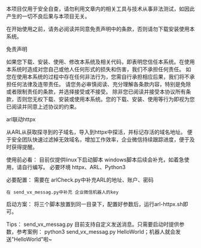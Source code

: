 
本项目仅用于安全自查，请勿利用文章内的相关工具与技术从事非法测试，如因此产生的一切不良后果与本项目无关。

在开始使用之前，请务必阅读并同意免责声明中的条款，否则请勿下载安装使用本系统。


免责声明

如果您下载、安装、使用、修改本系统及相关代码，即表明您信任本系统。在使用本系统时造成对您自己或他人任何形式的损失和伤害，我们不承担任何责任。 如您在使用本系统的过程中存在任何非法行为，您需自行承担相应后果，我们将不承担任何法律及连带责任。 请您务必审慎阅读、充分理解各条款内容，特别是免除或者限制责任的条款，并选择接受或不接受。 除非您已阅读并接受本协议所有条款，否则您无权下载、安装或使用本系统。您的下载、安装、使用等行为即视为您已阅读并同意上述协议的约束。





arl联动httpx

从ARL从获取探寻到的子域名，导入到httpx中探活，并标记存活的域名地址。
便于安全团队快速过滤掉无效域名，增加工作效率，企业微信持续跟踪进度，便于及时获得提醒。


使用前必看：
目前仅提供linux下启动脚本
windows脚本后续会补充，如着急使用，请自行编写。
必要环境 httpx、ARL、Python3

必要配置：
需要在 arlCheck.py中补充ARL的地址、账户、密码

    在 send_vx_messag.py中补充 企业微信机器人的key

启动方案：
将三个脚本放置到同一目录下，配置好参数后，运行arl-httpx.sh即可。

Tips：
send_vx_messag.py 目前支持自定义发送消息。只需要启动时提供参数，参考案例： python3 send_vx_messag.py HelloWorld；机器人就会发送"HelloWorld"啦~
